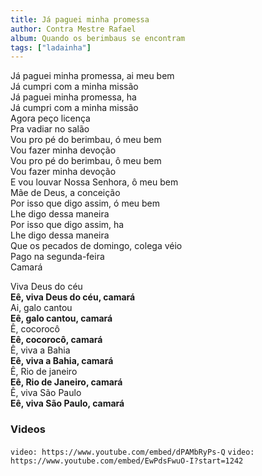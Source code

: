 ```yaml
---
title: Já paguei minha promessa
author: Contra Mestre Rafael
album: Quando os berimbaus se encontram
tags: ["ladainha"]
---
```


Já paguei minha promessa, ai meu bem  
Já cumpri com a minha missão  
Já paguei minha promessa, ha  
Já cumpri com a minha missão  
Agora peço licença  
Pra vadiar no salão  
Vou pro pé do berimbau, ó meu bem  
Vou fazer minha devoção  
Vou pro pé do berimbau, ô meu bem  
Vou fazer minha devoção  
E vou louvar Nossa Senhora, ô meu bem  
Mãe de Deus, a conceição  
Por isso que digo assim, ó meu bem  
Lhe digo dessa maneira  
Por isso que digo assim, ha  
Lhe digo dessa maneira  
Que os pecados de domingo, colega véio  
Pago na segunda-feira  
Camará

Viva Deus do céu  
**Eê, viva Deus do céu, camará**  
Ai, galo cantou  
**Eê, galo cantou, camará**  
Ê, cocorocô  
**Eê, cocorocô, camará**  
Ê, viva a Bahia  
**Eê, viva a Bahia, camará**  
Ê, Rio de janeiro  
**Eê, Rio de Janeiro, camará**  
Ê, viva São Paulo  
**Eê, viva São Paulo, camará**

### Videos

`video: https://www.youtube.com/embed/dPAMbRyPs-Q`
`video: https://www.youtube.com/embed/EwPdsFwuO-I?start=1242`
